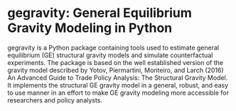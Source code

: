 # gegravity: General Equilibrium Gravity Modeling in Python

gegravity is a Python package containing tools used to estimate general equilibrium (GE) structural gravity models and simulate counterfactual experiments. The package is based on the well established version of the gravity model described by Yotov, Piermartini, Monteiro, and Larch (2016) An Advanced Guide to Trade Policy Analysis: The Structural Gravity Model. It implements the structural GE gravity model in a general, robust, and easy to use manner in an effort to make GE gravity modeling more accessible for researchers and policy analysts.
